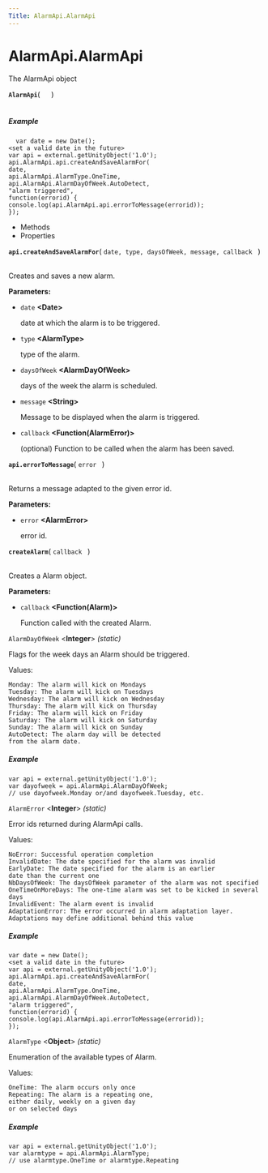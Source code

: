 ```yaml
---
Title: AlarmApi.AlarmApi
---
```


# AlarmApi.AlarmApi

<p>The AlarmApi object</p>
<strong class="name"><code>AlarmApi</code></strong>( <code>  </code> ) 
<br>
</span><br>
<h5>Example</h5>
<pre class="code prettyprint"><code>  var date = new Date();
&lt;set a valid date in the future&gt;
var api = external.getUnityObject('1.0');
api.AlarmApi.api.createAndSaveAlarmFor(
date,
api.AlarmApi.AlarmType.OneTime,
api.AlarmApi.AlarmDayOfWeek.AutoDetect,
&quot;alarm triggered&quot;,
function(errorid) {
console.log(api.AlarmApi.api.errorToMessage(errorid));
});</code></pre>
<ul>
<li>Methods</li>
<li>Properties</li>
</ul>
<div>
<strong class="name"><code>api.createAndSaveAlarmFor</code></strong>( <code>date, type, daysOfWeek, message, callback </code> ) 
<br>
</span><br>
<p>Creates and saves a new alarm.</p>
<strong>Parameters:</strong>
<ul class="params">
<li>
<code>date</code> <strong>&lt;Date&gt;</strong>
<p>date at which the alarm is to be triggered.</p>
</li>
<li>
<code>type</code> <strong>&lt;AlarmType&gt;</strong>
<p>type of the alarm.</p>
</li>
<li>
<code>daysOfWeek</code> <strong>&lt;AlarmDayOfWeek&gt;</strong>
<p>days of the week the alarm is scheduled.</p>
</li>
<li>
<code>message</code> <strong>&lt;String&gt;</strong>
<p>Message to be displayed when the alarm is triggered.</p>
</li>
<li>
<code>callback</code> <strong>&lt;Function(AlarmError)&gt;</strong>
<p>(optional)  Function to be called when the alarm has been saved.</p>
</li>
</ul>
<strong class="name"><code>api.errorToMessage</code></strong>( <code>error </code> ) 
<br>
</span><br>
<p>Returns a message adapted to the given error id.</p>
<strong>Parameters:</strong>
<ul class="params">
<li>
<code>error</code> <strong>&lt;AlarmError&gt;</strong>
<p>error id.</p>
</li>
</ul>
<strong class="name"><code>createAlarm</code></strong>( <code>callback </code> ) 
<br>
</span><br>
<p>Creates a Alarm object.</p>
<strong>Parameters:</strong>
<ul class="params">
<li>
<code>callback</code> <strong>&lt;Function(Alarm)&gt;</strong>
<p>Function called with the created Alarm.</p>
</li>
</ul>
<code>AlarmDayOfWeek</code> &lt;<strong>Integer</strong>&gt; <em>(static)</em><br>
<p>Flags for the week days an Alarm should be triggered.</p>
<p>Values:</p>
<pre class="code prettyprint"><code>Monday: The alarm will kick on Mondays
Tuesday: The alarm will kick on Tuesdays
Wednesday: The alarm will kick on Wednesday
Thursday: The alarm will kick on Thursday
Friday: The alarm will kick on Friday
Saturday: The alarm will kick on Saturday
Sunday: The alarm will kick on Sunday
AutoDetect: The alarm day will be detected
from the alarm date.</code></pre>
<h5>Example</h5>
<pre class="code prettyprint"><code>var api = external.getUnityObject('1.0');
var dayofweek = api.AlarmApi.AlarmDayOfWeek;
// use dayofweek.Monday or/and dayofweek.Tuesday, etc.</code></pre>
<code>AlarmError</code> &lt;<strong>Integer</strong>&gt; <em>(static)</em><br>
<p>Error ids returned during AlarmApi calls.</p>
<p>Values:</p>
<pre class="code prettyprint"><code>NoError: Successful operation completion
InvalidDate: The date specified for the alarm was invalid
EarlyDate: The date specified for the alarm is an earlier
date than the current one
NbDaysOfWeek: The daysOfWeek parameter of the alarm was not specified
OneTimeOnMoreDays: The one-time alarm was set to be kicked in several days
InvalidEvent: The alarm event is invalid
AdaptationError: The error occurred in alarm adaptation layer.
Adaptations may define additional behind this value</code></pre>
<h5>Example</h5>
<pre class="code prettyprint"><code>var date = new Date();
&lt;set a valid date in the future&gt;
var api = external.getUnityObject('1.0');
api.AlarmApi.api.createAndSaveAlarmFor(
date,
api.AlarmApi.AlarmType.OneTime,
api.AlarmApi.AlarmDayOfWeek.AutoDetect,
&quot;alarm triggered&quot;,
function(errorid) {
console.log(api.AlarmApi.api.errorToMessage(errorid));
});</code></pre>
<code>AlarmType</code> &lt;<strong>Object</strong>&gt; <em>(static)</em><br>
<p>Enumeration of the available types of Alarm.</p>
<p>Values:</p>
<pre class="code prettyprint"><code>OneTime: The alarm occurs only once
Repeating: The alarm is a repeating one,
either daily, weekly on a given day
or on selected days</code></pre>
<h5>Example</h5>
<pre class="code prettyprint"><code>var api = external.getUnityObject('1.0');
var alarmtype = api.AlarmApi.AlarmType;
// use alarmtype.OneTime or alarmtype.Repeating</code></pre>
